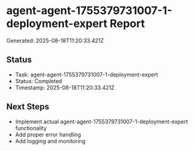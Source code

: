 # agent-agent-1755379731007-1-deployment-expert Report

Generated: 2025-08-18T11:20:33.421Z

## Status
- Task: agent-agent-1755379731007-1-deployment-expert
- Status: Completed
- Timestamp: 2025-08-18T11:20:33.421Z

## Next Steps
- Implement actual agent-agent-1755379731007-1-deployment-expert functionality
- Add proper error handling
- Add logging and monitoring
